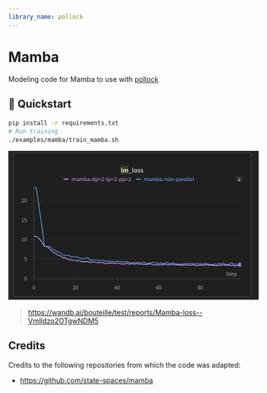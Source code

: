 ```yaml
---
library_name: pollock
---
```


# Mamba

Modeling code for Mamba to use with [pollock](https://github.com/huggingface/pollock/)

## 🚀 Quickstart

```bash
pip install -r requirements.txt
# Run training
./examples/mamba/train_mamba.sh
```

![mamba](./assets/loss_mamba.png)

> https://wandb.ai/bouteille/test/reports/Mamba-loss--Vmlldzo2OTgwNDM5

## Credits
Credits to the following repositories from which the code was adapted:
- https://github.com/state-spaces/mamba
